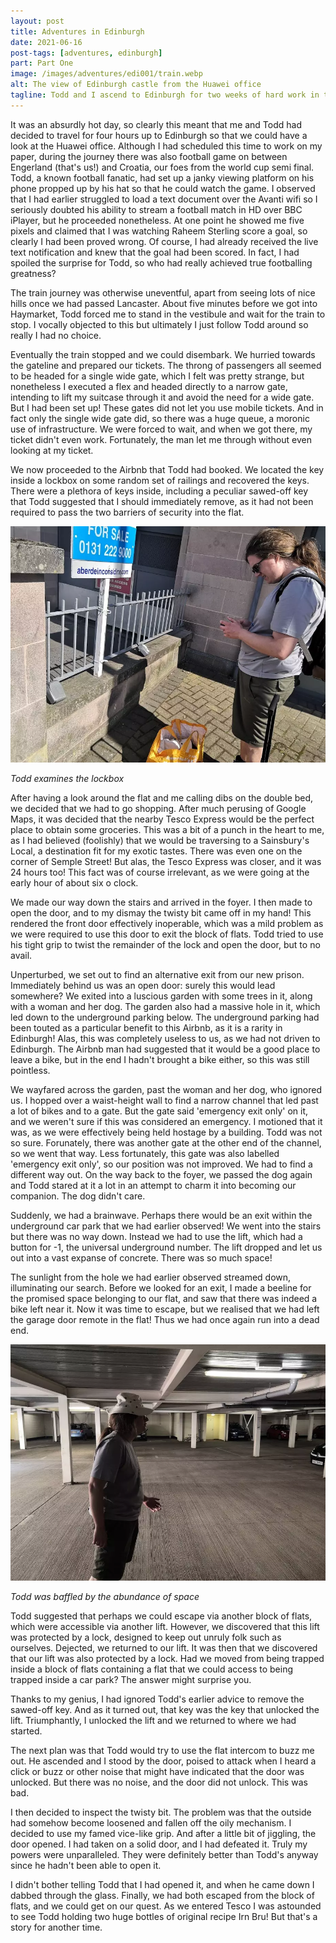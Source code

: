 ```yaml
---
layout: post
title: Adventures in Edinburgh
date: 2021-06-16
post-tags: [adventures, edinburgh]
part: Part One
image: /images/adventures/edi001/train.webp
alt: The view of Edinburgh castle from the Huawei office
tagline: Todd and I ascend to Edinburgh for two weeks of hard work in the office. This time, we attempt to leave the flat.
---
```


It was an absurdly hot day, so clearly this meant that me and Todd had decided to travel for four hours up to Edinburgh so that we could have a look at the Huawei office.
Although I had scheduled this time to work on my paper, during the journey there was also football game on between Engerland (that's us!) and Croatia, our foes from the world cup semi final.
Todd, a known football fanatic, had set up a janky viewing platform on his phone propped up by his hat so that he could watch the game.
I observed that I had earlier struggled to load a text document over the Avanti wifi so I seriously doubted his ability to stream a football match in HD over BBC iPlayer, but he proceeded nonetheless.
At one point he showed me five pixels and claimed that I was watching Raheem Sterling score a goal, so clearly I had been proved wrong.
Of course, I had already received the live text notification and knew that the goal had been scored.
In fact, I had spoiled the surprise for Todd, so who had really achieved true footballing greatness?

The train journey was otherwise uneventful, apart from seeing lots of nice hills once we had passed Lancaster.
About five minutes before we got into Haymarket, Todd forced me to stand in the vestibule and wait for the train to stop.
I vocally objected to this but ultimately I just follow Todd around so really I had no choice.

Eventually the train stopped and we could disembark.
We hurried towards the gateline and prepared our tickets.
The throng of passengers all seemed to be headed for a single wide gate, which I felt was pretty strange, but nonetheless I executed a flex and headed directly to a narrow gate, intending to lift my suitcase through it and avoid the need for a wide gate.
But I had been set up!
These gates did not let you use mobile tickets.
And in fact only the single wide gate did, so there was a huge queue, a moronic use of infrastructure.
We were forced to wait, and when we got there, my ticket didn't even work.
Fortunately, the man let me through without even looking at my ticket.

We now proceeded to the Airbnb that Todd had booked.
We located the key inside a lockbox on some random set of railings and recovered the keys.
There were a plethora of keys inside, including a peculiar sawed-off key that Todd suggested that I should immediately remove, as it had not been required to pass the two barriers of security into the flat.

![Todd examines the lockbox](/images/adventures/edi001/lockbox.webp)

*Todd examines the lockbox*

After having a look around the flat and me calling dibs on the double bed, we decided that we had to go shopping.
After much perusing of Google Maps, it was decided that the nearby Tesco Express would be the perfect place to obtain some groceries.
This was a bit of a punch in the heart to me, as I had believed (foolishly) that we would be traversing to a Sainsbury's Local, a destination fit for my exotic tastes.
There was even one on the corner of Semple Street!
But alas, the Tesco Express was closer, and it was 24 hours too!
This fact was of course irrelevant, as we were going at the early hour of about six o clock.

We made our way down the stairs and arrived in the foyer.
I then made to open the door, and to my dismay the twisty bit came off in my hand!
This rendered the front door effectively inoperable, which was a mild problem as we were required to use this door to exit the block of flats.
Todd tried to use his tight grip to twist the remainder of the lock and open the door, but to no avail.

Unperturbed, we set out to find an alternative exit from our new prison.
Immediately behind us was an open door: surely this would lead somewhere?
We exited into a luscious garden with some trees in it, along with a woman and her dog.
The garden also had a massive hole in it, which led down to the underground parking below.
The underground parking had been touted as a particular benefit to this Airbnb, as it is a rarity in Edinburgh!
Alas, this was completely useless to us, as we had not driven to Edinburgh.
The Airbnb man had suggested that it would be a good place to leave a bike, but in the end I hadn't brought a bike either, so this was still pointless.

We wayfared across the garden, past the woman and her dog, who ignored us.
I hopped over a waist-height wall to find a narrow channel that led past a lot of bikes and to a gate.
But the gate said 'emergency exit only' on it, and we weren't sure if this was considered an emergency.
I motioned that it was, as we were effectively being held hostage by a building.
Todd was not so sure.
Forunately, there was another gate at the other end of the channel, so we went that way.
Less fortunately, this gate was also labelled 'emergency exit only', so our position was not improved.
We had to find a different way out.
On the way back to the foyer, we passed the dog again and Todd stared at it a lot in an attempt to charm it into becoming our companion.
The dog didn't care.

Suddenly, we had a brainwave.
Perhaps there would be an exit within the underground car park that we had earlier observed!
We went into the stairs but there was no way down.
Instead we had to use the lift, which had a button for -1, the universal underground number.
The lift dropped and let us out into a vast expanse of concrete.
There was so much space!

The sunlight from the hole we had earlier observed streamed down, illuminating our search.
Before we looked for an exit, I made a beeline for the promised space belonging to our flat, and saw that there was indeed a bike left near it.
Now it was time to escape, but we realised that we had left the garage door remote in the flat!
Thus we had once again run into a dead end.

![Todd explores the underground car park](/images/adventures/edi001/garage.webp)

*Todd was baffled by the abundance of space*

Todd suggested that perhaps we could escape via another block of flats, which were accessible via another lift.
However, we discovered that this lift was protected by a lock, designed to keep out unruly folk such as ourselves.
Dejected, we returned to our lift.
It was then that we discovered that our lift was also protected by a lock.
Had we moved from being trapped inside a block of flats containing a flat that we could access to being trapped inside a car park?
The answer might surprise you.

Thanks to my genius, I had ignored Todd's earlier advice to remove the sawed-off key.
And as it turned out, that key was the key that unlocked the lift.
Triumphantly, I unlocked the lift and we returned to where we had started.

The next plan was that Todd would try to use the flat intercom to buzz me out.
He ascended and I stood by the door, poised to attack when I heard a click or buzz or other noise that might have indicated that the door was unlocked.
But there was no noise, and the door did not unlock.
This was bad.

I then decided to inspect the twisty bit.
The problem was that the outside had somehow become loosened and fallen off the oily mechanism.
I decided to use my famed vice-like grip.
And after a little bit of jiggling, the door opened.
I had taken on a solid door, and I had defeated it.
Truly my powers were unparalleled.
They were definitely better than Todd's anyway since he hadn't been able to open it.

I didn't bother telling Todd that I had opened it, and when he came down I dabbed through the glass.
Finally, we had both escaped from the block of flats, and we could get on our quest.
As we entered Tesco I was astounded to see Todd holding two huge bottles of original recipe Irn Bru!
But that's a story for another time.
